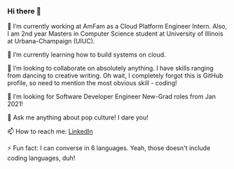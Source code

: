 ### Hi there 👋

<!--
**yashsaboo/yashsaboo** is a ✨ _special_ ✨ repository because its `README.md` (this file) appears on your GitHub profile.
-->
🔭 I’m currently working at AmFam as a Cloud Platform Engineer Intern. Also, I am 2nd year Masters in Computer Science student at University of Illinois at Urbana-Champaign (UIUC).

🌱 I’m currently learning how to build systems on cloud.

👯 I’m looking to collaborate on absolutely anything. I have skills ranging from dancing to creative writing. Oh wait, I completely forgot this is GitHub profile, so need to mention the most obvious skill - coding!

🤔 I’m looking for Software Developer Engineer New-Grad roles from Jan 2021!

💬 Ask me anything about pop culture! I dare you!

📫 How to reach me: [LinkedIn](https://www.linkedin.com/in/yashsaboo99/)

⚡ Fun fact: I can converse in 6 languages. Yeah, those doesn't include coding languages, duh!
